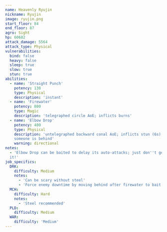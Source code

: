 ```yaml
---
name: Heavenly Ryujin
nickname: Ryujin
image: ryujin.png
start_floor: 84
end_floor: 87
agro: Sight
hp: 60682
attack_damage: 5564
attack_type: Physical
vulnerabilities:
  bind: false
  heavy: false
  sleep: true
  slow: true
  stun: true
abilities:
  - name: 'Straight Punch'
    potency: 130
    type: Physical
    description: 'instant'
  - name: 'Firewater'
    potency: 800
    type: Magic
    description: 'telegraphed circle AoE; inflicts burns'
  - name: 'Elbow Drop'
    potency: 400
    type: Physical
    description: 'untelegraphed backward conal AoE; inflicts stun (6s); used if
    someone is behind'
    warning: directional
notes:
  - 'Elbow Drop can be baited to delay its auto-attacks; just don''t get hit by
  it!'
job_specifics:
  DRK:
    difficulty: Medium
    notes:
      - 'Can be scary without steel'
      - 'Force enemy downtime by moving behind after firewater to bait elbow drop. Move behind again and save TBN for the auto-attack chain after'
  MCH:
    difficulty: Hard
    notes:
      - 'Steel recommended'
  PLD:
    difficulty: Medium
  WAR:
    difficulty: 'Medium'
---
```

